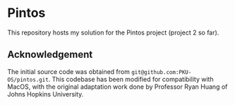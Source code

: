 # Pintos
This repository hosts my solution for the Pintos project (project 2 so far).

## Acknowledgement
The initial source code was obtained from `git@github.com:PKU-OS/pintos.git`. This codebase has been modified for compatibility with MacOS, with the original adaptation work done by Professor Ryan Huang of Johns Hopkins University.